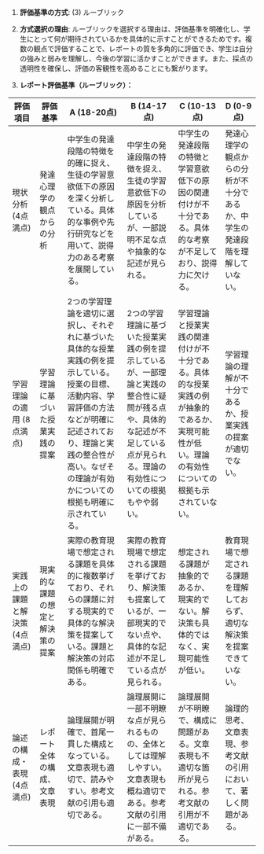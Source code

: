 1. **評価基準の方式**: (3) ルーブリック

2. **方式選択の理由**: ルーブリックを選択する理由は、評価基準を明確化し、学生にとって何が期待されているかを具体的に示すことができるためです。複数の観点で評価することで、レポートの質を多角的に評価でき、学生は自分の強みと弱みを理解し、今後の学習に活かすことができます。また、採点の透明性を確保し、評価の客観性を高めることにも繋がります。

3. **レポート評価基準（ルーブリック）：**

| 評価項目 | 評価基準 |  A (18-20点) | B (14-17点) | C (10-13点) | D (0-9点) |
|---|---|---|---|---|---|
| 現状分析 (4点満点) | 発達心理学の観点からの分析 | 中学生の発達段階の特徴を的確に捉え、生徒の学習意欲低下の原因を深く分析している。具体的な事例や先行研究などを用いて、説得力のある考察を展開している。 | 中学生の発達段階の特徴を捉え、生徒の学習意欲低下の原因を分析しているが、一部説明不足な点や抽象的な記述が見られる。 | 中学生の発達段階の特徴と学習意欲低下の原因の関連付けが不十分である。具体的な考察が不足しており、説得力に欠ける。 | 発達心理学の観点からの分析が不十分であるか、中学生の発達段階を理解していない。 |
| 学習理論の適用 (8点満点) | 学習理論に基づいた授業実践の提案 | 2つの学習理論を適切に選択し、それぞれに基づいた具体的な授業実践の例を提示している。授業の目標、活動内容、学習評価の方法などが明確に記述されており、理論と実践の整合性が高い。なぜその理論が有効かについての根拠も明確に示されている。 | 2つの学習理論に基づいた授業実践の例を提示しているが、一部理論と実践の整合性に疑問が残る点や、具体的な記述が不足している点が見られる。理論の有効性についての根拠もやや弱い。 | 学習理論と授業実践の関連付けが不十分である。具体的な授業実践の例が抽象的であるか、実現可能性が低い。理論の有効性についての根拠も示されていない。 | 学習理論の理解が不十分であるか、授業実践の提案が適切でない。 |
| 実践上の課題と解決策 (4点満点) | 現実的な課題の想定と解決策の提案 | 実際の教育現場で想定される課題を具体的に複数挙げており、それらの課題に対する現実的で具体的な解決策を提案している。課題と解決策の対応関係も明確である。 | 実際の教育現場で想定される課題を挙げており、解決策も提案しているが、一部現実的でない点や、具体的な記述が不足している点が見られる。 | 想定される課題が抽象的であるか、現実的でない。解決策も具体的ではなく、実現可能性が低い。 | 教育現場で想定される課題を理解しておらず、適切な解決策を提案できていない。 |
| 論述の構成・表現 (4点満点) | レポート全体の構成、文章表現 | 論理展開が明確で、首尾一貫した構成となっている。文章表現も適切で、読みやすい。参考文献の引用も適切である。 | 論理展開に一部不明瞭な点が見られるものの、全体としては理解しやすい。文章表現も概ね適切である。参考文献の引用に一部不備がある。 | 論理展開が不明瞭で、構成に問題がある。文章表現も不適切な箇所が見られる。参考文献の引用が不適切である。 | 論理的思考、文章表現、参考文献の引用において、著しく問題がある。 |
